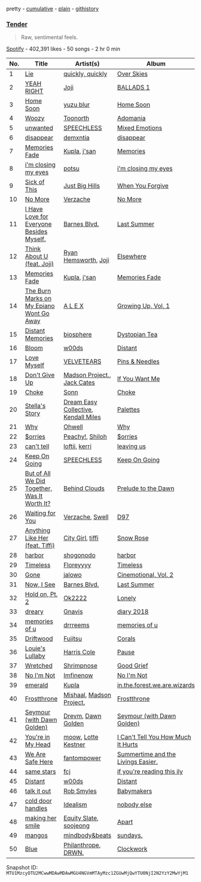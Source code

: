pretty - [cumulative](/playlists/cumulative/37i9dQZF1DXarebqD2nAVg.md) - [plain](/playlists/plain/37i9dQZF1DXarebqD2nAVg) - [githistory](https://github.githistory.xyz/mackorone/spotify-playlist-archive/blob/main/playlists/plain/37i9dQZF1DXarebqD2nAVg)

### [Tender](https://open.spotify.com/playlist/37i9dQZF1DXarebqD2nAVg)

> Raw, sentimental feels.

[Spotify](https://open.spotify.com/user/spotify) - 402,391 likes - 50 songs - 2 hr 0 min

| No. | Title | Artist(s) | Album | Length |
|---|---|---|---|---|
| 1 | [Lie](https://open.spotify.com/track/2lL1mdmCo6LsO2JAKoFRw4) | [quickly, quickly](https://open.spotify.com/artist/5XTn5Az9AcSKu0oaauC5ES) | [Over Skies](https://open.spotify.com/album/1HKnGGSYzVlRN9qt08UdaP) | 4:07 |
| 2 | [YEAH RIGHT](https://open.spotify.com/track/1VGzxJnVQND7Cg5H5wGj14) | [Joji](https://open.spotify.com/artist/3MZsBdqDrRTJihTHQrO6Dq) | [BALLADS 1](https://open.spotify.com/album/34GQP3dILpyCN018y2k61L) | 2:54 |
| 3 | [Home Soon](https://open.spotify.com/track/0plIIWDys4UBGmura01RpY) | [yuzu blur](https://open.spotify.com/artist/2NnBvycZmkfFgGyiWZEX3R) | [Home Soon](https://open.spotify.com/album/4CL7sl8FwxJ0HjYCf6Al0k) | 2:24 |
| 4 | [Woozy](https://open.spotify.com/track/15yOoJ6KjB2945Nuzhdtey) | [Toonorth](https://open.spotify.com/artist/5cnRXRa8otbppSiXvfdmo3) | [Adomania](https://open.spotify.com/album/2MjfX0GYyRsVUdqHtGZP7D) | 1:30 |
| 5 | [unwanted](https://open.spotify.com/track/43VHPo6joBAvIMZ1KJTukf) | [SPEECHLESS](https://open.spotify.com/artist/0RUwm9ukhlW1oXDzXxj3C0) | [Mixed Emotions](https://open.spotify.com/album/3igfYDpmMHHpErLb8vD3pg) | 2:11 |
| 6 | [disappear](https://open.spotify.com/track/3x1edFtdUWSV6bFmAdHO3u) | [demxntia](https://open.spotify.com/artist/6trEYfLSuAd9CS8bCy4sOH) | [disappear](https://open.spotify.com/album/3innYFypOVQEwccHtItsh6) | 1:49 |
| 7 | [Memories Fade](https://open.spotify.com/track/40rSlnWWx2p4r9lLOwNn96) | [Kupla](https://open.spotify.com/artist/7daSp9zXk1dmqNxwKFkL35), [j'san](https://open.spotify.com/artist/5iMUho98faEp2w6j5p44PH) | [Memories](https://open.spotify.com/album/5xIENE9mYM9cIqbqs4MuF7) | 2:27 |
| 8 | [i'm closing my eyes](https://open.spotify.com/track/3NsuucK8qXpIJf7KPZX7vq) | [potsu](https://open.spotify.com/artist/5XE0fiZWGbq9TcSuWwJ1fA) | [i'm closing my eyes](https://open.spotify.com/album/6FtXX2HPycaq0pHSF4HaVK) | 1:58 |
| 9 | [Sick of This](https://open.spotify.com/track/3XKAwOCIYtttde7vLMD5Jo) | [Just Big Hills](https://open.spotify.com/artist/2ih5O9wwxSSYLe9Bnce309) | [When You Forgive](https://open.spotify.com/album/5xG0QYLqbR4dTJknfhYtlu) | 3:53 |
| 10 | [No More](https://open.spotify.com/track/7cp4RhTjLWv4XEyeJLcbrp) | [Verzache](https://open.spotify.com/artist/59KX7XUUgAOOo5IyDjca0T) | [No More](https://open.spotify.com/album/6cRPoaVpeyxtkM6IvZqwut) | 3:10 |
| 11 | [I Have Love for Everyone Besides Myself.](https://open.spotify.com/track/6okflAl3X7elXPx7MgJMi6) | [Barnes Blvd.](https://open.spotify.com/artist/1sWWXO9dckUfAgKYJLZ8Nc) | [Last Summer](https://open.spotify.com/album/0cruHSkBmlUqwXDFxyAGl8) | 2:41 |
| 12 | [Think About U \(feat\. Joji\)](https://open.spotify.com/track/4yakjUoss5rjOdPWQ8mW6Q) | [Ryan Hemsworth](https://open.spotify.com/artist/2CgysNw5B7rFNRtRjQbPZ9), [Joji](https://open.spotify.com/artist/3MZsBdqDrRTJihTHQrO6Dq) | [Elsewhere](https://open.spotify.com/album/1gGfFfbRfgFUdEt0moggLS) | 2:48 |
| 13 | [Memories Fade](https://open.spotify.com/track/25EgaBai9ozYbPtHVbsu8M) | [Kupla](https://open.spotify.com/artist/7daSp9zXk1dmqNxwKFkL35), [j'san](https://open.spotify.com/artist/5iMUho98faEp2w6j5p44PH) | [Memories Fade](https://open.spotify.com/album/2nR1dUZXdvlBkcYzkRuloW) | 2:27 |
| 14 | [The Burn Marks on My Epiano Wont Go Away](https://open.spotify.com/track/6IsX4N6M7i9OrYc4t70Swv) | [A L E X](https://open.spotify.com/artist/3nCJkmgdZQ6l8o828Y3vNQ) | [Growing Up, Vol\. 1](https://open.spotify.com/album/1qxLJGTmKJZVXzqKwLdzxD) | 1:36 |
| 15 | [Distant Memories](https://open.spotify.com/track/2jXuSIAABsZMtTo3xERElJ) | [biosphere](https://open.spotify.com/artist/6sa0lNcq7YdXNnQKZHFb0D) | [Dystopian Tea](https://open.spotify.com/album/2QqdgDwmvHDj0wLqDBMIo3) | 1:47 |
| 16 | [Bloom](https://open.spotify.com/track/7xqFOjNcp0NJFo9wGKGOpJ) | [w00ds](https://open.spotify.com/artist/5PgMKzd3GrAPFZUqxdX1jy) | [Distant](https://open.spotify.com/album/4Hdki5EPcGWFmTr3UF6Xt8) | 2:01 |
| 17 | [Love Myself](https://open.spotify.com/track/6untVwGzuAI3zH6YzrISRX) | [VELVETEARS](https://open.spotify.com/artist/76uBpZUqkDljACPBsu2klS) | [Pins & Needles](https://open.spotify.com/album/0WV8HZAXe40X8lqsccHOgF) | 1:32 |
| 18 | [Don't Give Up](https://open.spotify.com/track/4ng1XfVomFP5xGYna6FLpR) | [Madson Project.](https://open.spotify.com/artist/7dEFLdpxjmqhnv5ePvCTP7), [Jack Cates](https://open.spotify.com/artist/555ddcMCcd9HAWnP5HuklH) | [If You Want Me](https://open.spotify.com/album/6QCAulBTfwAfkXbJYkTf2D) | 2:51 |
| 19 | [Choke](https://open.spotify.com/track/2bSN2xip2QqAWzpziLxbiy) | [Sonn](https://open.spotify.com/artist/1VURTzU1i6o1agHFXs3V4E) | [Choke](https://open.spotify.com/album/40Ig3tBAjg46yp6XMUdxDg) | 3:00 |
| 20 | [Stella's Story](https://open.spotify.com/track/5mKWuGgnZDnpl9wGKpwMDY) | [Dream Easy Collective](https://open.spotify.com/artist/2bRzONoPyFw0BNqra5Focz), [Kendall Miles](https://open.spotify.com/artist/4Z5eM7HLu4b0LAKrywoWR2) | [Palettes](https://open.spotify.com/album/1uP9SkTbdd8TCugL6cVbAz) | 1:32 |
| 21 | [Why](https://open.spotify.com/track/44z4AP1yhEjcbihu5qdXsZ) | [Ohwell](https://open.spotify.com/artist/2bUPDZFoC3GlwJyEggn8Jj) | [Why](https://open.spotify.com/album/2CeXy96kABQhtJP2dsXr2a) | 1:14 |
| 22 | [$orries](https://open.spotify.com/track/6F0gZWBvI3BnV39qCXfsbf) | [Peachy!](https://open.spotify.com/artist/7gvbCoLA8lJUktp8G2xIRR), [Shiloh](https://open.spotify.com/artist/5r6AkaWwQMMkRBEaaM8AFS) | [$orries](https://open.spotify.com/album/4UC6UTIy5LGAxiRNrEh1of) | 3:34 |
| 23 | [can't tell](https://open.spotify.com/track/2vf6pbQcLYnbZfNkmZ57La) | [loftii](https://open.spotify.com/artist/7flbszy9aVOQeWiV4MomSB), [kerri](https://open.spotify.com/artist/7mupgmN5rkDNGrqQt1tjcf) | [leaving us](https://open.spotify.com/album/6byIGSY3mMn5JxSfUE1qcC) | 2:49 |
| 24 | [Keep On Going](https://open.spotify.com/track/1t2o9QX8hlJGEQ4DA1oLNw) | [SPEECHLESS](https://open.spotify.com/artist/0RUwm9ukhlW1oXDzXxj3C0) | [Keep On Going](https://open.spotify.com/album/66bMNbYRV8vuMEbELg1UpD) | 2:40 |
| 25 | [But of All We Did Together, Was It Worth It?](https://open.spotify.com/track/48hI6OYk6KCGxGD7vm3qOe) | [Behind Clouds](https://open.spotify.com/artist/3H6djQE6LC4llH3i5t2tZM) | [Prelude to the Dawn](https://open.spotify.com/album/6b8KFU2jTjCRJiCVuDYnJS) | 2:34 |
| 26 | [Waiting for You](https://open.spotify.com/track/1olz3HctPa2yXmSniaCNLN) | [Verzache](https://open.spotify.com/artist/59KX7XUUgAOOo5IyDjca0T), [Swell](https://open.spotify.com/artist/78xSB1R1x8T6o0QuRaodez) | [D97](https://open.spotify.com/album/1mE4mVb9LnzCHVBXKrVTD3) | 3:50 |
| 27 | [Anything Like Her \(feat\. Tiffi\)](https://open.spotify.com/track/1naqrWNoxyi6PEXz3NOXW0) | [City Girl](https://open.spotify.com/artist/6yby1ACnfwVigbSSaH3kEQ), [tiffi](https://open.spotify.com/artist/4bQCZKbtYa0W0hzA7JrpC4) | [Snow Rose](https://open.spotify.com/album/3RQQK5575LOEB9MS6UgNt9) | 3:11 |
| 28 | [harbor](https://open.spotify.com/track/6pn1Irt9QHN3F0MSODlItV) | [shogonodo](https://open.spotify.com/artist/0AvxQyO8YtsZQn0OYqbNxx) | [harbor](https://open.spotify.com/album/1TUQ3R4sHrb8dDRA75QRYn) | 2:13 |
| 29 | [Timeless](https://open.spotify.com/track/0ggWXuDQjK8EoQAFWQkJHX) | [Floreyyyy](https://open.spotify.com/artist/2fMMmMEc0ZPVLNggWnomXv) | [Timeless](https://open.spotify.com/album/6myBiEX4iPLOWQpGOVqXZm) | 2:28 |
| 30 | [Gone](https://open.spotify.com/track/1s5sE20grtcHlIDOo0V883) | [jalowo](https://open.spotify.com/artist/2D78J8PPLKuEZqmArTFlQS) | [Cinemotional, Vol\. 2](https://open.spotify.com/album/46BBiaHMDLvG25ei4TUIdf) | 2:03 |
| 31 | [Now, I See](https://open.spotify.com/track/7xCYaDqhAOs5TfeDvY9Dqn) | [Barnes Blvd.](https://open.spotify.com/artist/1sWWXO9dckUfAgKYJLZ8Nc) | [Last Summer](https://open.spotify.com/album/0cruHSkBmlUqwXDFxyAGl8) | 2:43 |
| 32 | [Hold on, Pt\. 2](https://open.spotify.com/track/5CiJgYqEopAiCRBOjMb5j0) | [Ok2222](https://open.spotify.com/artist/032KwgTrwjRFmANQ7R0oKX) | [Lonely](https://open.spotify.com/album/3GntHIEeqqemhISRVDjkl3) | 1:24 |
| 33 | [dreary](https://open.spotify.com/track/1vepEjDDLAY1bNyxupZ4Ae) | [Gnavis](https://open.spotify.com/artist/5GArPXRmy5WUjYkkc0KVbp) | [diary 2018](https://open.spotify.com/album/4G6jljdW4ExppmD5dxfGHA) | 2:04 |
| 34 | [memories of u](https://open.spotify.com/track/64VWsh5helyoWopibmzXmf) | [drrreems](https://open.spotify.com/artist/5JaZBeFp8gpQZVR20WYQhc) | [memories of u](https://open.spotify.com/album/6rI3ZkZYNY8Sn2l0HL06c9) | 1:56 |
| 35 | [Driftwood](https://open.spotify.com/track/7JVfIv0ymBzxJNGuWpHbWZ) | [Fujitsu](https://open.spotify.com/artist/2a42gzUH51UAvwcfy0N6JT) | [Corals](https://open.spotify.com/album/1o5iflLRe5yh0B8o9gbbF4) | 2:04 |
| 36 | [Louie's Lullaby](https://open.spotify.com/track/7F8Xws8eSnpObHqUfbei71) | [Harris Cole](https://open.spotify.com/artist/6DnF6PBcTSsEZuEjXpK0gX) | [Pause](https://open.spotify.com/album/1SGKhtJ0H8iLa4Q9CKsjOP) | 2:51 |
| 37 | [Wretched](https://open.spotify.com/track/1rPy4B02RJf6NILtwBJpsu) | [Shrimpnose](https://open.spotify.com/artist/6My0aHQrZyz0vqqcf06s1D) | [Good Grief](https://open.spotify.com/album/0y8tstF4swTvZdDWYdsknY) | 2:10 |
| 38 | [No I'm Not](https://open.spotify.com/track/2QE6nuYctAHddZOupghtms) | [Imfinenow](https://open.spotify.com/artist/4VegDdugwCSdbyoHdObFEy) | [No I'm Not](https://open.spotify.com/album/2Zya2z365pr9vclFnyZ0jh) | 1:57 |
| 39 | [emerald](https://open.spotify.com/track/0kglaBttNwzxtNeDdWafej) | [Kupla](https://open.spotify.com/artist/7daSp9zXk1dmqNxwKFkL35) | [in.the.forest.we.are.wizards](https://open.spotify.com/album/5dtl7XhfdMYSmTBaBSuaTS) | 2:34 |
| 40 | [Frostthrone](https://open.spotify.com/track/50wKmfNUZppZJsAunClnYF) | [Mishaal](https://open.spotify.com/artist/2NM1t8dMvgeu9Lfl06574g), [Madson Project.](https://open.spotify.com/artist/7dEFLdpxjmqhnv5ePvCTP7) | [Frostthrone](https://open.spotify.com/album/3WvdfonSJ1Rjz7hxHUcxcl) | 3:48 |
| 41 | [Seymour \(with Dawn Golden\)](https://open.spotify.com/track/3tpr337B8DsgKo7JR2eYAS) | [Drevm](https://open.spotify.com/artist/4pHeEHS66wGubk4WCJ5BZG), [Dawn Golden](https://open.spotify.com/artist/6MzxeKydmXufvX7HYPknFW) | [Seymour \(with Dawn Golden\)](https://open.spotify.com/album/7BccR0AIrdXUozgZTAX6gE) | 1:53 |
| 42 | [You're in My Head](https://open.spotify.com/track/4gz5ioUWuYkmtBGKXVZkXY) | [moow](https://open.spotify.com/artist/4dGUoQuMs1zVpafybz4O9d), [Lotte Kestner](https://open.spotify.com/artist/0LmmhAkoebSsbFfgCybcGI) | [I Can't Tell You How Much It Hurts](https://open.spotify.com/album/3f046S4KzdvS5pEmSDMofP) | 1:37 |
| 43 | [We Are Safe Here](https://open.spotify.com/track/54hB5NjjtjCMkfY7yaF9dR) | [fantompower](https://open.spotify.com/artist/6psQOFgr41pQ2CiL2CCi47) | [Summertime and the Livings Easier.](https://open.spotify.com/album/54jpEU6GWZmrbmicr1JYCP) | 2:11 |
| 44 | [same stars](https://open.spotify.com/track/0XFp0z42T0x3s3qxidqvTE) | [fcj](https://open.spotify.com/artist/1Nv875EklW8XLTduI6I3Js) | [if you're reading this ily](https://open.spotify.com/album/5WZFEyUjIgJL8iV04b9pwp) | 1:56 |
| 45 | [Distant](https://open.spotify.com/track/5PTpamIgmhhvqkQaYyADu0) | [w00ds](https://open.spotify.com/artist/5PgMKzd3GrAPFZUqxdX1jy) | [Distant](https://open.spotify.com/album/4Hdki5EPcGWFmTr3UF6Xt8) | 2:24 |
| 46 | [talk it out](https://open.spotify.com/track/2KCqN5JT7Q0acXwUj13UFP) | [Rob Smyles](https://open.spotify.com/artist/6KIclyZuF2o55kSUaiRe5P) | [Babymakers](https://open.spotify.com/album/3hFsnrRLJcA7a3uT0DaTip) | 3:31 |
| 47 | [cold door handles](https://open.spotify.com/track/6JMR13j2R0YAVReTSMzryz) | [Idealism](https://open.spotify.com/artist/6YJ4EgQzDfJnIHRbqIHAdD) | [nobody else](https://open.spotify.com/album/3aHZpDjLZLWpGD9qJyFPAW) | 2:26 |
| 48 | [making her smile](https://open.spotify.com/track/6jE4qBqHoR90GPI4D5W882) | [Equity Slate](https://open.spotify.com/artist/5DGq8gX5QOoVCJEyf4Pe1Q), [soojeong](https://open.spotify.com/artist/4rEitMoJNhlt1utt58uuAO) | [Apart](https://open.spotify.com/album/5e0VJVWtQZQt7v0zgAi2If) | 1:12 |
| 49 | [mangos](https://open.spotify.com/track/2d2ZOEYuXYnvdW7ZA3ZyRS) | [mindbody&beats](https://open.spotify.com/artist/09ziI4OFiSlExXt4CE3NLB) | [sundays.](https://open.spotify.com/album/5RqAijRRjT6vk53rvV3jTh) | 2:00 |
| 50 | [Blue](https://open.spotify.com/track/5jZeQRVMRWsSSYnp8tgrsq) | [Philanthrope](https://open.spotify.com/artist/13ACz7DIictCpSYGglNTHs), [DRWN.](https://open.spotify.com/artist/0h6JSIfoSSbXtaBWiUC4Wy) | [Clockwork](https://open.spotify.com/album/51EKtNFncEaNE3TCUR6m5i) | 2:03 |

Snapshot ID: `MTU1MzcyOTU2MCwwMDAwMDAwMGU4NGVmMTAyMzc1ZGUwMjQwYTU0NjI2N2YzY2MwYjM1`

